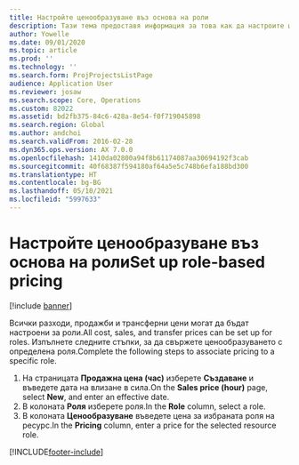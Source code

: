 ```yaml
---
title: Настройте ценообразуване въз основа на роли
description: Тази тема предоставя информация за това как да настроите ценообразуване за конкретни роли.
author: Yowelle
ms.date: 09/01/2020
ms.topic: article
ms.prod: ''
ms.technology: ''
ms.search.form: ProjProjectsListPage
audience: Application User
ms.reviewer: josaw
ms.search.scope: Core, Operations
ms.custom: 82022
ms.assetid: bd2fb375-84c6-428a-8e54-f0f719045898
ms.search.region: Global
ms.author: andchoi
ms.search.validFrom: 2016-02-28
ms.dyn365.ops.version: AX 7.0.0
ms.openlocfilehash: 1410da02800a94f8b61174087aa30694192f3cab
ms.sourcegitcommit: 40f68387f594180af64a5e5c748b6efa188bd300
ms.translationtype: HT
ms.contentlocale: bg-BG
ms.lasthandoff: 05/10/2021
ms.locfileid: "5997633"
---
```

# <a name="set-up-role-based-pricing"></a><span data-ttu-id="d52d0-103">Настройте ценообразуване въз основа на роли</span><span class="sxs-lookup"><span data-stu-id="d52d0-103">Set up role-based pricing</span></span>

[!include [banner](../includes/banner.md)]

<span data-ttu-id="d52d0-104">Всички разходи, продажби и трансферни цени могат да бъдат настроени за роли.</span><span class="sxs-lookup"><span data-stu-id="d52d0-104">All cost, sales, and transfer prices can be set up for roles.</span></span> <span data-ttu-id="d52d0-105">Изпълнете следните стъпки, за да свържете ценообразуването с определена роля.</span><span class="sxs-lookup"><span data-stu-id="d52d0-105">Complete the following steps to associate pricing to a specific role.</span></span>

1. <span data-ttu-id="d52d0-106">На страницата **Продажна цена (час)** изберете **Създаване** и въведете дата на влизане в сила.</span><span class="sxs-lookup"><span data-stu-id="d52d0-106">On the **Sales price (hour)** page, select **New**, and enter an effective date.</span></span>
2. <span data-ttu-id="d52d0-107">В колоната **Роля** изберете роля.</span><span class="sxs-lookup"><span data-stu-id="d52d0-107">In the **Role** column, select a role.</span></span>
3. <span data-ttu-id="d52d0-108">В колоната **Ценообразуване** въведете цена за избраната роля на ресурс.</span><span class="sxs-lookup"><span data-stu-id="d52d0-108">In the **Pricing** column, enter a price for the selected resource role.</span></span>


[!INCLUDE[footer-include](../includes/footer-banner.md)]